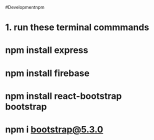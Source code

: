 #Developmentnpm 

# 1. run these terminal commmands  
# npm install express
# npm install firebase 
# npm install react-bootstrap bootstrap
# npm i bootstrap@5.3.0
